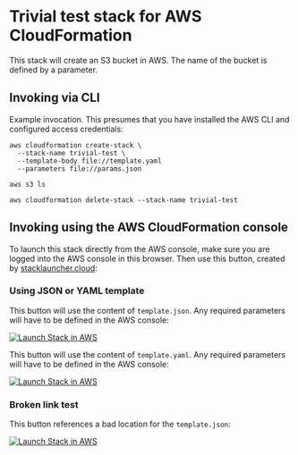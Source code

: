 # Trivial test stack for AWS CloudFormation

This stack will create an S3 bucket in AWS. The name of the bucket is defined by a parameter.

## Invoking via CLI

Example invocation. This presumes that you have installed the AWS CLI and configured access credentials:

```
aws cloudformation create-stack \
  --stack-name trivial-test \
  --template-body file://template.yaml 
  --parameters file://params.json 

aws s3 ls 

aws cloudformation delete-stack --stack-name trivial-test
```

## Invoking using the AWS CloudFormation console

To launch this stack directly from the AWS console, make sure you are logged into the AWS console in this browser. Then use this button, created by [stacklauncher.cloud](https://www.stacklauncher.cloud):

### Using JSON or YAML template 

This button will use the content of `template.json`. Any required parameters will have to be defined in the AWS console:

[![Launch Stack in AWS](https://www.stacklauncher.cloud/assets/icons/button-aws-18.png)](https://api.stacklauncher.cloud?templateUrl=https://raw.githubusercontent.com/frumpel/trivial-test-stack/main/template.json)

This button will use the content of `template.yaml`. Any required parameters will have to be defined in the AWS console:

[![Launch Stack in AWS](https://www.stacklauncher.cloud/assets/icons/button-aws-18.png)](https://api.stacklauncher.cloud?templateUrl=https://raw.githubusercontent.com/frumpel/trivial-test-stack/main/template.yaml)

### Broken link test 

This button references a bad location for the `template.json`:

[![Launch Stack in AWS](https://www.stacklauncher.cloud/assets/icons/button-aws-18.png)](https://api.stacklauncher.cloud?templateUrl=https://raw.githubusercontent.com/frumpel/trivial-test-stack/main/template.jsonx)

